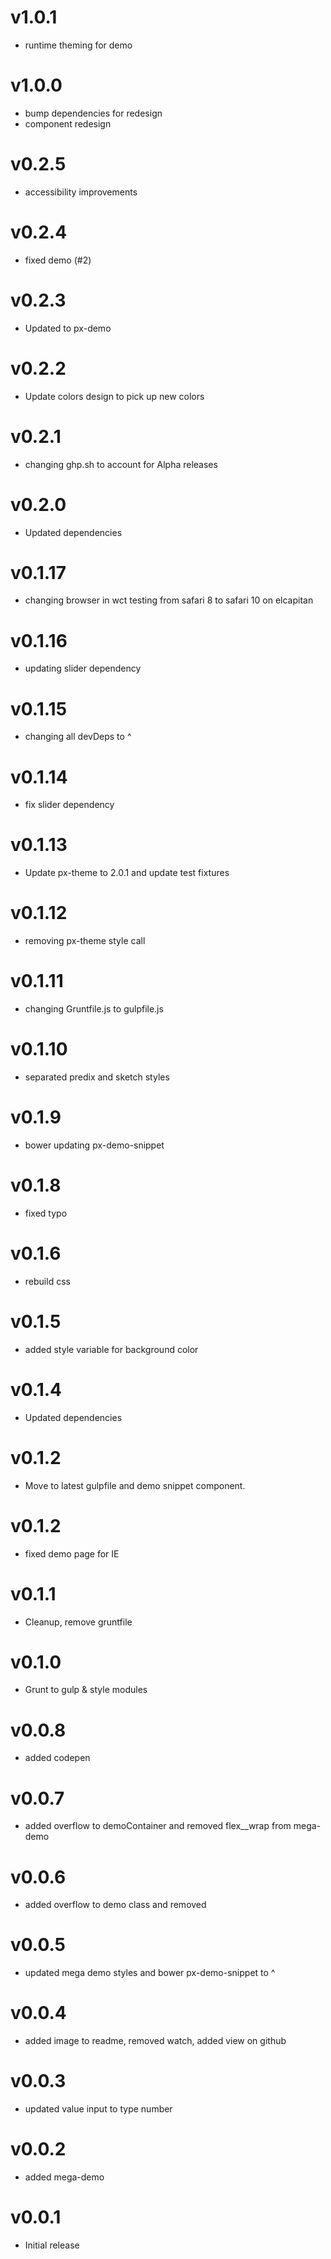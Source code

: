 v1.0.1
==================
* runtime theming for demo

v1.0.0
==================
* bump dependencies for redesign
* component redesign

v0.2.5
==================
* accessibility improvements

v0.2.4
==================
* fixed demo (#2)

v0.2.3
==================
* Updated to px-demo

v0.2.2
==================
* Update colors design to pick up new colors

v0.2.1
==================
* changing ghp.sh to account for Alpha releases

v0.2.0
==================
* Updated dependencies

v0.1.17
==================
* changing browser in wct testing from safari 8 to safari 10 on elcapitan

v0.1.16
==================
* updating slider dependency

v0.1.15
==================
* changing all devDeps to ^

v0.1.14
==================
* fix slider dependency

v0.1.13
==================
* Update px-theme to 2.0.1 and update test fixtures

v0.1.12
==================
* removing px-theme style call


v0.1.11
==================
* changing Gruntfile.js to gulpfile.js

v0.1.10
==================
* separated predix and sketch styles

v0.1.9
==================
* bower updating px-demo-snippet

v0.1.8
==================
* fixed typo

v0.1.6
==================
* rebuild css

v0.1.5
==================
* added style variable for background color

v0.1.4
==================
* Updated dependencies

v0.1.2
==================
* Move to latest gulpfile and demo snippet component.

v0.1.2
==================
* fixed demo page for IE

v0.1.1
==================
* Cleanup, remove gruntfile

v0.1.0
==================
* Grunt to gulp & style modules

v0.0.8
==================
* added codepen

v0.0.7
==================
* added overflow to demoContainer and removed flex__wrap from mega-demo

v0.0.6
==================
* added overflow to demo class and removed <br>

v0.0.5
==================
* updated mega demo styles and bower px-demo-snippet to ^

v0.0.4
==================
* added image to readme, removed watch, added view on github

v0.0.3
==================
* updated value input to type number

v0.0.2
==================
* added mega-demo

v0.0.1
==================
* Initial release
